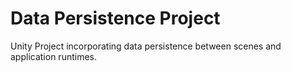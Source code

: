 # Data Persistence Project
Unity Project incorporating data persistence between scenes and application runtimes.
